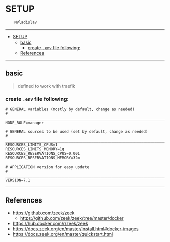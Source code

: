 # SETUP

```sh
    MVladislav
```

---

- [SETUP](#setup)
  - [basic](#basic)
    - [create `.env` file following:](#create-env-file-following)
  - [References](#references)

---

## basic

> defined to work with traefik

### create `.env` file following:

```env
# GENERAL variables (mostly by default, change as needed)
# ______________________________________________________________________________
NODE_ROLE=manager

# GENERAL sources to be used (set by default, change as needed)
# ______________________________________________________________________________
RESOURCES_LIMITS_CPUS=1
RESOURCES_LIMITS_MEMORY=1g
RESOURCES_RESERVATIONS_CPUS=0.001
RESOURCES_RESERVATIONS_MEMORY=32m

# APPLICATION version for easy update
# ______________________________________________________________________________
VERSION=7.1
```

---

## References

- <https://github.com/zeek/zeek>
  - <https://github.com/zeek/zeek/tree/master/docker>
- <https://hub.docker.com/r/zeek/zeek>
- <https://docs.zeek.org/en/master/install.html#docker-images>
- <https://docs.zeek.org/en/master/quickstart.html>
